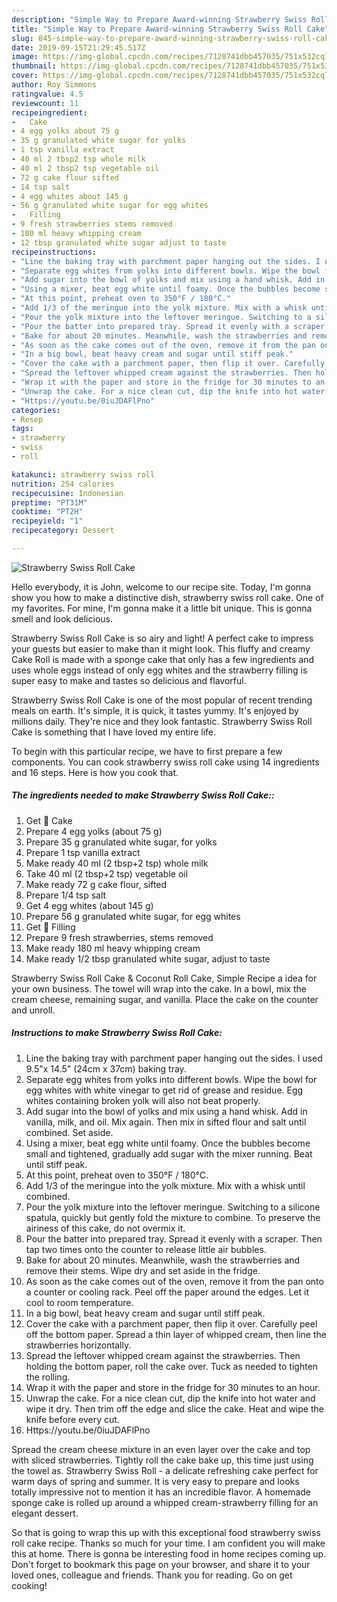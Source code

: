 ```yaml
---
description: "Simple Way to Prepare Award-winning Strawberry Swiss Roll Cake"
title: "Simple Way to Prepare Award-winning Strawberry Swiss Roll Cake"
slug: 845-simple-way-to-prepare-award-winning-strawberry-swiss-roll-cake
date: 2019-09-15T21:29:45.517Z
image: https://img-global.cpcdn.com/recipes/7128741dbb457035/751x532cq70/strawberry-swiss-roll-cake-recipe-main-photo.jpg
thumbnail: https://img-global.cpcdn.com/recipes/7128741dbb457035/751x532cq70/strawberry-swiss-roll-cake-recipe-main-photo.jpg
cover: https://img-global.cpcdn.com/recipes/7128741dbb457035/751x532cq70/strawberry-swiss-roll-cake-recipe-main-photo.jpg
author: Roy Simmons
ratingvalue: 4.5
reviewcount: 11
recipeingredient:
-   Cake
- 4 egg yolks about 75 g
- 35 g granulated white sugar for yolks
- 1 tsp vanilla extract
- 40 ml 2 tbsp2 tsp whole milk
- 40 ml 2 tbsp2 tsp vegetable oil
- 72 g cake flour sifted
- 14 tsp salt
- 4 egg whites about 145 g
- 56 g granulated white sugar for egg whites
-   Filling
- 9 fresh strawberries stems removed
- 180 ml heavy whipping cream
- 12 tbsp granulated white sugar adjust to taste
recipeinstructions:
- "Line the baking tray with parchment paper hanging out the sides. I used 9.5&#34;x 14.5&#34; (24cm x 37cm) baking tray."
- "Separate egg whites from yolks into different bowls. Wipe the bowl for egg whites with white vinegar to get rid of grease and residue. Egg whites containing broken yolk will also not beat properly."
- "Add sugar into the bowl of yolks and mix using a hand whisk. Add in vanilla, milk, and oil. Mix again. Then mix in sifted flour and salt until combined. Set aside."
- "Using a mixer, beat egg white until foamy. Once the bubbles become small and tightened, gradually add sugar with the mixer running. Beat until stiff peak."
- "At this point, preheat oven to 350°F / 180°C."
- "Add 1/3 of the meringue into the yolk mixture. Mix with a whisk until combined."
- "Pour the yolk mixture into the leftover meringue. Switching to a silicone spatula, quickly but gently fold the mixture to combine. To preserve the airiness of this cake, do not overmix it."
- "Pour the batter into prepared tray. Spread it evenly with a scraper. Then tap two times onto the counter to release little air bubbles."
- "Bake for about 20 minutes. Meanwhile, wash the strawberries and remove their stems. Wipe dry and set aside in the fridge."
- "As soon as the cake comes out of the oven, remove it from the pan onto a counter or cooling rack. Peel off the paper around the edges. Let it cool to room temperature."
- "In a big bowl, beat heavy cream and sugar until stiff peak."
- "Cover the cake with a parchment paper, then flip it over. Carefully peel off the bottom paper. Spread a thin layer of whipped cream, then line the strawberries horizontally."
- "Spread the leftover whipped cream against the strawberries. Then holding the bottom paper, roll the cake over. Tuck as needed to tighten the rolling."
- "Wrap it with the paper and store in the fridge for 30 minutes to an hour."
- "Unwrap the cake. For a nice clean cut, dip the knife into hot water and wipe it dry. Then trim off the edge and slice the cake. Heat and wipe the knife before every cut."
- "Https://youtu.be/0iuJDAFlPno"
categories:
- Resep
tags:
- strawberry
- swiss
- roll

katakunci: strawberry swiss roll
nutrition: 254 calories
recipecuisine: Indonesian
preptime: "PT31M"
cooktime: "PT2H"
recipeyield: "1"
recipecategory: Dessert

---
```



![Strawberry Swiss Roll Cake](https://img-global.cpcdn.com/recipes/7128741dbb457035/751x532cq70/strawberry-swiss-roll-cake-recipe-main-photo.jpg)

Hello everybody, it is John, welcome to our recipe site. Today, I'm gonna show you how to make a distinctive dish, strawberry swiss roll cake. One of my favorites. For mine, I'm gonna make it a little bit unique. This is gonna smell and look delicious.

Strawberry Swiss Roll Cake is so airy and light! A perfect cake to impress your guests but easier to make than it might look. This fluffy and creamy Cake Roll is made with a sponge cake that only has a few ingredients and uses whole eggs instead of only egg whites and the strawberry filling is super easy to make and tastes so delicious and flavorful.

Strawberry Swiss Roll Cake is one of the most popular of recent trending meals on earth. It's simple, it is quick, it tastes yummy. It's enjoyed by millions daily. They're nice and they look fantastic. Strawberry Swiss Roll Cake is something that I have loved my entire life.


To begin with this particular recipe, we have to first prepare a few components. You can cook strawberry swiss roll cake using 14 ingredients and 16 steps. Here is how you cook that.

##### The ingredients needed to make Strawberry Swiss Roll Cake::

1. Get  🍰 Cake
1. Prepare 4 egg yolks (about 75 g)
1. Prepare 35 g granulated white sugar, for yolks
1. Prepare 1 tsp vanilla extract
1. Make ready 40 ml (2 tbsp+2 tsp) whole milk
1. Take 40 ml (2 tbsp+2 tsp) vegetable oil
1. Make ready 72 g cake flour, sifted
1. Prepare 1/4 tsp salt
1. Get 4 egg whites (about 145 g)
1. Prepare 56 g granulated white sugar, for egg whites
1. Get  🍓 Filling
1. Prepare 9 fresh strawberries, stems removed
1. Make ready 180 ml heavy whipping cream
1. Make ready 1/2 tbsp granulated white sugar, adjust to taste


Strawberry Swiss Roll Cake &amp; Coconut Roll Cake, Simple Recipe a idea for your own business. The towel will wrap into the cake. In a bowl, mix the cream cheese, remaining sugar, and vanilla. Place the cake on the counter and unroll. 

##### Instructions to make Strawberry Swiss Roll Cake:

1. Line the baking tray with parchment paper hanging out the sides. I used 9.5&#34;x 14.5&#34; (24cm x 37cm) baking tray.
1. Separate egg whites from yolks into different bowls. Wipe the bowl for egg whites with white vinegar to get rid of grease and residue. Egg whites containing broken yolk will also not beat properly.
1. Add sugar into the bowl of yolks and mix using a hand whisk. Add in vanilla, milk, and oil. Mix again. Then mix in sifted flour and salt until combined. Set aside.
1. Using a mixer, beat egg white until foamy. Once the bubbles become small and tightened, gradually add sugar with the mixer running. Beat until stiff peak.
1. At this point, preheat oven to 350°F / 180°C.
1. Add 1/3 of the meringue into the yolk mixture. Mix with a whisk until combined.
1. Pour the yolk mixture into the leftover meringue. Switching to a silicone spatula, quickly but gently fold the mixture to combine. To preserve the airiness of this cake, do not overmix it.
1. Pour the batter into prepared tray. Spread it evenly with a scraper. Then tap two times onto the counter to release little air bubbles.
1. Bake for about 20 minutes. Meanwhile, wash the strawberries and remove their stems. Wipe dry and set aside in the fridge.
1. As soon as the cake comes out of the oven, remove it from the pan onto a counter or cooling rack. Peel off the paper around the edges. Let it cool to room temperature.
1. In a big bowl, beat heavy cream and sugar until stiff peak.
1. Cover the cake with a parchment paper, then flip it over. Carefully peel off the bottom paper. Spread a thin layer of whipped cream, then line the strawberries horizontally.
1. Spread the leftover whipped cream against the strawberries. Then holding the bottom paper, roll the cake over. Tuck as needed to tighten the rolling.
1. Wrap it with the paper and store in the fridge for 30 minutes to an hour.
1. Unwrap the cake. For a nice clean cut, dip the knife into hot water and wipe it dry. Then trim off the edge and slice the cake. Heat and wipe the knife before every cut.
1. Https://youtu.be/0iuJDAFlPno


Spread the cream cheese mixture in an even layer over the cake and top with sliced strawberries. Tightly roll the cake bake up, this time just using the towel as. Strawberry Swiss Roll - a delicate refreshing cake perfect for warm days of spring and summer. It is very easy to prepare and looks totally impressive not to mention it has an incredible flavor. A homemade sponge cake is rolled up around a whipped cream-strawberry filling for an elegant dessert. 

So that is going to wrap this up with this exceptional food strawberry swiss roll cake recipe. Thanks so much for your time. I am confident you will make this at home. There is gonna be interesting food in home recipes coming up. Don't forget to bookmark this page on your browser, and share it to your loved ones, colleague and friends. Thank you for reading. Go on get cooking!
